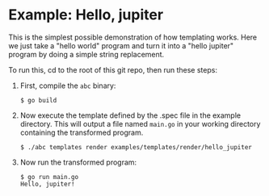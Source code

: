 # Example: Hello, jupiter

This is the simplest possible demonstration of how templating works. Here we
just take a "hello world" program and turn it into a "hello jupiter" program
by doing a simple string replacement.

To run this, cd to the root of this git repo, then run these steps:

1. First, compile the `abc` binary:

    ```
    $ go build
    ```

2. Now execute the template defined by the .spec file in the example directory.
This will output a file named `main.go` in your working directory containing
the transformed program.

    ```
    $ ./abc templates render examples/templates/render/hello_jupiter
    ```
    
1. Now run the transformed program:

    ```
    $ go run main.go
    Hello, jupiter!
    ```
